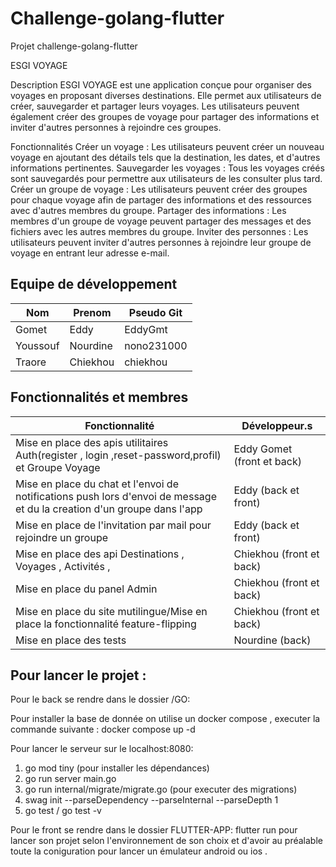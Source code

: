 # Challenge-golang-flutter

Projet challenge-golang-flutter

ESGI VOYAGE

Description
ESGI VOYAGE est une application conçue pour organiser des voyages en proposant diverses destinations. Elle permet aux utilisateurs de créer, sauvegarder et partager leurs voyages. Les utilisateurs peuvent également créer des groupes de voyage pour partager des informations et inviter d'autres personnes à rejoindre ces groupes.

Fonctionnalités
Créer un voyage : Les utilisateurs peuvent créer un nouveau voyage en ajoutant des détails tels que la destination, les dates, et d'autres informations pertinentes.
Sauvegarder les voyages : Tous les voyages créés sont sauvegardés pour permettre aux utilisateurs de les consulter plus tard.
Créer un groupe de voyage : Les utilisateurs peuvent créer des groupes pour chaque voyage afin de partager des informations et des ressources avec d'autres membres du groupe.
Partager des informations : Les membres d'un groupe de voyage peuvent partager des messages et des fichiers avec les autres membres du groupe.
Inviter des personnes : Les utilisateurs peuvent inviter d'autres personnes à rejoindre leur groupe de voyage en entrant leur adresse e-mail.


## Equipe de développement

| Nom         | Prenom   | Pseudo Git     |
|-------------|----------|----------------|
| Gomet       | Eddy     | EddyGmt        |
| Youssouf    | Nourdine | nono231000     |
| Traore      | Chiekhou | chiekhou       |


## Fonctionnalités et membres

| Fonctionnalité                                                                                                          | Développeur.s                               |
|-------------------------------------------------------------------------------------------------------------------------|---------------------------------------------|
| Mise en place des apis utilitaires Auth(register , login ,reset-password,profil) et Groupe Voyage                       | Eddy Gomet (front et back)                  |
| Mise en place du chat et l'envoi de notifications push lors d'envoi de message et du la creation d'un groupe dans l'app | Eddy (back et front)                        |
| Mise en place de l'invitation par mail pour rejoindre un groupe                                                         | Eddy (back et front)                        | 
| Mise en place des api Destinations , Voyages , Activités ,                                                              | Chiekhou (front et back)                    |
| Mise en place du panel Admin                                                                                            | Chiekhou  (front et back)                   |                
| Mise en place du site mutilingue/Mise en place la fonctionnalité feature-flipping                                       | Chiekhou  (front et back)                   |
| Mise en place des tests                                                                                                 | Nourdine (back)                             | 

## Pour lancer le projet :

Pour le back se rendre dans le dossier /GO:

Pour installer la base de donnée on utilise un docker compose , executer la commande suivante : docker compose up -d

Pour lancer le serveur sur le localhost:8080:

1) go mod tiny (pour installer les dépendances)
2) go run server main.go
3) go run internal/migrate/migrate.go (pour executer des migrations)
4) swag init --parseDependency --parseInternal --parseDepth 1
5) go test / go test -v


Pour le front se rendre dans le dossier FLUTTER-APP:
flutter run pour lancer son projet selon l'environnement de son choix et d'avoir au préalable toute la coniguration pour lancer un émulateur android ou ios .




